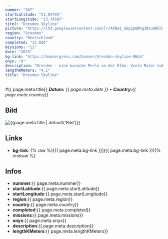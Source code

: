 ```yaml
---
nummer: "587"
startLatitude: "51,05795"
startLongitude: "13,74587"
titel: "Dresden Skyline"
picture: "https://lh3.googleusercontent.com/lr/AFBm1_aGp2pQWhg3BsuUNb7wQJHiITU01gWaj-RsBK1ZxPrKORgZr7vWNh8NfCOzLP9pV0UgG31WoKX6s1kSkshtI4gw76Fdq0FwwSQWR20Y1Ji7VirlSGSxZfUpuMMFZYQSl3XQE1Qcz0uTnOw7eQKjC1x39dGO2JAZHIusw_SqGdXzi_Ri9HWM6eNGN7UPtRE9bJpXyYloAiPfWXz2bacmAeGLUP8aL3kAQ8SMFx-3qq0WSqA8PseMF43C5gchgIlShig78qXojCtAGPOwuEH5YV7fgO8VvzVkFa0NKJkzjKnT-DSr95V0e8ZZssLaz1Pb7U-uWSIaZGzTPdApjcUO1SdkUPYX8eZUmfFtQvwpFqL9gGDScg-_iFS7khZsVZwrUuZT4DXRE887IKq3LrMngreSlwF42R4XsglZ4C0_88JUveDLKvXE-Qv8cKK-bU42lNaBSv-yia7EExzVJfxu_gKW7336eiZeOOb0xbgZzeHx23meLDz5h5Dd8yEXghuloe9EClGvH8I96b51zaVyV15gxujMo_TqG3DCvaiBd4oANhw40-7ByWSxpfprrT9Aj7COVN8WblKsPP_rZxmKesuES3YbCFKBXbFx15qXH-uJ7u0tf5JG-E80p_7o_r4zMNvvfnGb2uiscEdHJc3_pDdmoRpiMRxibPpdSWAvwbkbia6YHqr-x2QHmVIp8MO0y6lazx5SXJ4eKWeJWId7MN0X0qRXJIa4VlRbDwA9MIXGvLbnOi87zwJRANoMgLTUHD2sydQLpICbMVitJF6yIWUWJ3JuIG2IRKt2T9nJzlo8IjpLj9x-nqjk3Y6YP4Fdgx5ywHBBbC-x0VqDosaN3PUfKm7Nb0MG71-G"
region: "Dresden"
country: "Deutschland"
completed: "13.026"
missions: "12"
date: "2023"
bg-link: "https://bannergress.com/banner/dresden-skyline-06da"
onyx: "0"
description: "Dresden - eine barocke Perle an der Elbe. Viele Maler haben diese Pracht schon auf Leinwand verewigt. Nun könnt ihr ein Mosaik aus 12 Teilen in eurem Agent-Profil ergänzen.\nTeil 1 von 12"
lengthKMeters: "4,1"
title: "Dresden Skyline"
---
```


#{{ page.meta.title}}
_**Datum:** {{ page.meta.date }} • **Country:**{{ page.meta.country}}_

## Bild
![{{page.meta.title | default('Bild')}}]({{page.meta.picture}})

## Links
- **bg-link**: {% raw %}[{{ page.meta.bg-link }}]({{ page.meta.bg-link }}){% endraw %}

## Infos
- **nummer**:{{ page.meta.nummer}}
- **startLatitude**:{{ page.meta.startLatitude}}
- **startLongitude**:{{ page.meta.startLongitude}}
- **region**:{{ page.meta.region}}
- **country**:{{ page.meta.country}}
- **completed**:{{ page.meta.completed}}
- **missions**:{{ page.meta.missions}}
- **onyx**:{{ page.meta.onyx}}
- **description**:{{ page.meta.description}}
- **lengthKMeters**:{{ page.meta.lengthKMeters}}

